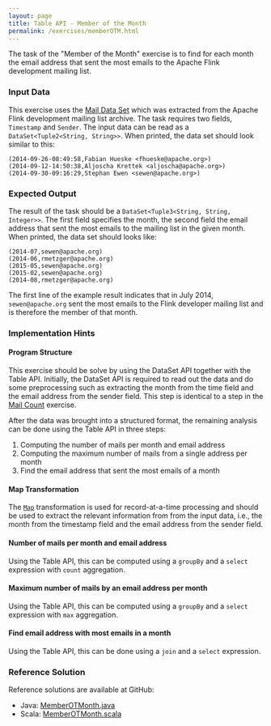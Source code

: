 ```yaml
---
layout: page
title: Table API - Member of the Month
permalink: /exercises/memberOTM.html
---
```


The task of the "Member of the Month" exercise is to find for each month the email address that sent the most emails to the Apache Flink development mailing list.

### Input Data

This exercise uses the [Mail Data Set](/exercises/mailData.html) which was extracted from the Apache Flink development mailing list archive. The task requires two fields, `Timestamp` and `Sender`. The input data can be read as a `DataSet<Tuple2<String, String>>`. When printed, the data set should look similar to this:

~~~
(2014-09-26-08:49:58,Fabian Hueske <fhueske@apache.org>)
(2014-09-12-14:50:38,Aljoscha Krettek <aljoscha@apache.org>)
(2014-09-30-09:16:29,Stephan Ewen <sewen@apache.org>)
~~~

### Expected Output

The result of the task should be a `DataSet<Tuple3<String, String, Integer>>`. The first field specifies the month, the second field the email address that sent the most emails to the mailing list in the given month. When printed, the data set should looks like:

~~~
(2014-07,sewen@apache.org)
(2014-06,rmetzger@apache.org)
(2015-05,sewen@apache.org)
(2015-02,sewen@apache.org)
(2014-08,rmetzger@apache.org)
~~~

The first line of the example result indicates that in July 2014, `sewen@apache.org` sent the most emails to the Flink developer mailing list and is therefore the member of that month.

### Implementation Hints

#### Program Structure

This exercise should be solve by using the DataSet API together with the Table API. Initially, the DataSet API is required to read out the data and do some preprocessing such as extracting the month from the time field and the email address from the sender field. This step is identical to a step in the [Mail Count](/exercises/mailCount.html) exercise. 

After the data was brought into a structured format, the remaining analysis can be done using the Table API in three steps:

1. Computing the number of mails per month and email address
1. Computing the maximum number of mails from a single address per month
1. Find the email address that sent the most emails of a month

#### Map Transformation

The [`Map`](http://ci.apache.org/projects/flink/flink-docs-master/apis/dataset_transformations.html#map) transformation is used for record-at-a-time processing and should be used to extract the relevant information from from the input data, i.e., the month from the timestamp field and the email address from the sender field.

#### Number of mails per month and email address

Using the Table API, this can be computed using a `groupBy` and a `select` expression with `count` aggregation.

#### Maximum number of mails by an email address per month

Using the Table API, this can be computed using a `groupBy` and a `select` expression with `max` aggregation.

#### Find email address with most emails in a month

Using the Table API, this can be done using a `join` and a `select` expression.

### Reference Solution

Reference solutions are available at GitHub:

- Java: [MemberOTMonth.java](https://github.com/dataArtisans/flink-training/blob/master/flink-exercises/src/main/java/com/dataArtisans/flinkTraining/exercises/tableJava/memberOTM/MemberOTMonth.java)
- Scala: [MemberOTMonth.scala](https://github.com/dataArtisans/flink-training/blob/master/flink-exercises/src/main/scala/com/dataArtisans/flinkTraining/exercises/tableScala/memberOTM/MemberOTMonth.scala)

